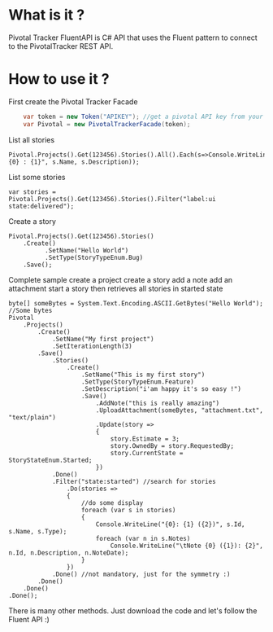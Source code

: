 # What is it ?

Pivotal Tracker FluentAPI is C# API that uses the Fluent pattern to connect to the PivotalTracker REST API.

# How to use it ?

First create the Pivotal Tracker Facade

```csharp
	var token = new Token("APIKEY"); //get a pivotal API key from your Profile
	var Pivotal = new PivotalTrackerFacade(token);
```

List all stories

	Pivotal.Projects().Get(123456).Stories().All().Each(s=>Console.WriteLine("{0} : {1}", s.Name, s.Description));
	
List some stories
	
	var stories = Pivotal.Projects().Get(123456).Stories().Filter("label:ui state:delivered");
	
Create a story

	Pivotal.Projects().Get(123456).Stories()
		.Create()
			  .SetName("Hello World")
			  .SetType(StoryTypeEnum.Bug)
		.Save();
		
Complete sample
create a project
create a story
add a note
add an attachment
start a story
then retrieves all stories in started state

	byte[] someBytes = System.Text.Encoding.ASCII.GetBytes("Hello World"); //Some bytes
	Pivotal
		.Projects()
			.Create()
				.SetName("My first project")
				.SetIterationLength(3)
			.Save()
				.Stories()
					.Create()
						.SetName("This is my first story")
						.SetType(StoryTypeEnum.Feature)
						.SetDescription("i'am happy it's so easy !")
						.Save() 
							.AddNote("this is really amazing")
							.UploadAttachment(someBytes, "attachment.txt", "text/plain")
							.Update(story =>
							{
								story.Estimate = 3;
								story.OwnedBy = story.RequestedBy;
								story.CurrentState = StoryStateEnum.Started;
							})
				.Done()
				.Filter("state:started") //search for stories
					.Do(stories =>
					{
						//do some display
						foreach (var s in stories)
						{
							Console.WriteLine("{0}: {1} ({2})", s.Id, s.Name, s.Type);
							foreach (var n in s.Notes)
								Console.WriteLine("\tNote {0} ({1}): {2}", n.Id, n.Description, n.NoteDate);
						}
					})
				.Done() //not mandatory, just for the symmetry :)
			.Done()
		.Done()
	.Done();

There is many other methods. Just download the code and let's follow the Fluent API :)